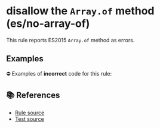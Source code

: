 # disallow the `Array.of` method (es/no-array-of)

This rule reports ES2015 `Array.of` method as errors.

## Examples

⛔ Examples of **incorrect** code for this rule:

<eslint-playground type="bad" code="/*eslint es/no-array-of: error */
const array = Array.of(1, 2, 3)
" />

## 📚 References

- [Rule source](https://github.com/mysticatea/eslint-plugin-es/blob/v1.3.1/lib/rules/no-array-of.js)
- [Test source](https://github.com/mysticatea/eslint-plugin-es/blob/v1.3.1/tests/lib/rules/no-array-of.js)

